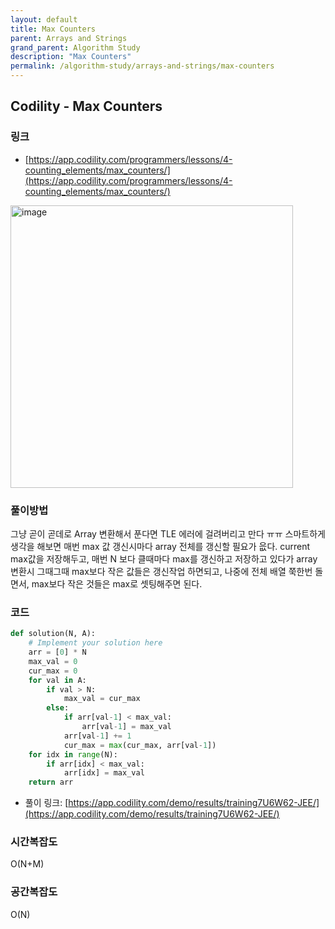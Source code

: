 ```yaml
---
layout: default
title: Max Counters
parent: Arrays and Strings
grand_parent: Algorithm Study
description: "Max Counters"
permalink: /algorithm-study/arrays-and-strings/max-counters
---
```


## Codility - Max Counters
### 링크
- [https://app.codility.com/programmers/lessons/4-counting_elements/max_counters/](https://app.codility.com/programmers/lessons/4-counting_elements/max_counters/)

<img width="452" alt="image" src="https://user-images.githubusercontent.com/39396725/209127870-150f4295-8bed-487a-b9a3-98c16c9c3bf6.png">

### 풀이방법
그냥 곧이 곧데로 Array 변환해서 푼다면 TLE 에러에 걸려버리고 만다 ㅠㅠ
스마트하게 생각을 해보면 매번 max 값 갱신시마다 array 전체를 갱신할 필요가 읎다. 
current max값을 저장해두고, 매번 N 보다 클때마다 max를 갱신하고 저장하고 있다가
array 변환시 그때그때 max보다 작은 값들은 갱신작업 하면되고,
나중에 전체 배열 쭉한번 돌면서, max보다 작은 것들은 max로 셋팅해주면 된다. 

### 코드 
```python
def solution(N, A):
    # Implement your solution here
    arr = [0] * N
    max_val = 0
    cur_max = 0
    for val in A:
        if val > N:
            max_val = cur_max
        else:
            if arr[val-1] < max_val:
                arr[val-1] = max_val
            arr[val-1] += 1
            cur_max = max(cur_max, arr[val-1])
    for idx in range(N):
        if arr[idx] < max_val:
            arr[idx] = max_val
    return arr
```

- 풀이 링크: [https://app.codility.com/demo/results/training7U6W62-JEE/](https://app.codility.com/demo/results/training7U6W62-JEE/)

### 시간복잡도
O(N+M)

### 공간복잡도
O(N)
